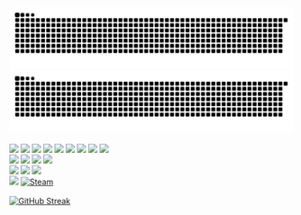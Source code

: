![github contribution grid snake animation](https://raw.githubusercontent.com/don-cryptus/don-cryptus/output/github-contribution-grid-snake-dark.svg#gh-dark-mode-only)![github contribution grid snake animation](https://raw.githubusercontent.com/don-cryptus/don-cryptus/output/github-contribution-grid-snake.svg#gh-light-mode-only)
<br>
<br>
<img src="https://img.shields.io/badge/-LUA-00007C?style=flat&logo=lua&logoColor=white"/>
<img src="https://img.shields.io/badge/-SQL-F29111?style=flat&logo=MySQL&logoColor=white"/>
<img src="https://img.shields.io/badge/-JavaScript-F7DF1E?style=flat&logo=JavaScript&logoColor=black"/>
<img src="https://img.shields.io/badge/-jQuery-0865a6?style=flat&logo=jquery&logoColor=white"/>
<img src="https://img.shields.io/badge/-Node.js-026E00?style=flat&logo=nodedotjs&logoColor=white"/>
<img src="https://img.shields.io/badge/-NPM-CB3837?style=flat&logo=NPM&logoColor=white"/>
<img src="https://img.shields.io/badge/-HTML5-E34F26?style=flat&logo=HTML5&logoColor=white"/>
<img src="https://img.shields.io/badge/-CSS3-1572B6?style=flat&logo=CSS3&logoColor=white"/>
<img src="https://img.shields.io/badge/-PHP-1572B6?style=flat&logo=PHP&logoColor=white"/>
<br>
<img src="https://img.shields.io/badge/-Visual%20Studio%20Code%20Insiders-22b59d?style=flat&logo=Visual%20Studio%20Code&logoColor=white"/>
<img src="https://img.shields.io/badge/-Github-181717?style=flat&logo=GitHub&logoColor=white"/>
<img src="https://img.shields.io/badge/-Git-F44D27?style=flat&logo=Git&logoColor=white"/>
<img src="https://img.shields.io/badge/-FiveM-F17F34?style=flat&logo=fivem&logoColor=white"/>
<br>
<img src="https://img.shields.io/badge/-Windows-0078D6?style=flat&logo=Windows&logoColor=white"/>
<img src="https://img.shields.io/badge/-Arch%20Linux-1793D1?style=flat&logo=Arch%20Linux&logoColor=white"/>
<img src="https://img.shields.io/badge/-Android-3DDC84?style=flat&logo=Android&logoColor=white"/>
<br>
<img src="https://img.shields.io/badge/-Discord%20%28demozz%239445%29-5865F2?style=flat&logo=discord&logoColor=white"/>
[![Steam](https://img.shields.io/badge/-Steam%20%28Click%29-000000?style=flat&logo=Steam&logoColor=white)](https://steamcommunity.com/id/demozzsecacc/)
<br>
<br>
[![GitHub Streak](http://github-readme-streak-stats.herokuapp.com?user=demozzik&theme=cobalt)](https://git.io/streak-stats)

